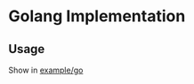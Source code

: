 # Golang Implementation

## Usage

Show in [example/go](https://github.com/longportapp/openapi-protocol/tree/main/examples/go)
